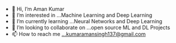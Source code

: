 - 👋 Hi, I’m Aman Kumar
- 👀 I’m interested in ...Machine Learning and Deep Learning
- 🌱 I’m currently learning ...Neural Networks and Deep Learning
- 💞️ I’m looking to collaborate on ...open source ML and DL Projects
- 📫 How to reach me ...kumaramansingh137@gmail.com

<!---
Aman-137/Aman-137 is a ✨ special ✨ repository because its `README.md` (this file) appears on your GitHub profile.
You can click the Preview link to take a look at your changes.
--->
